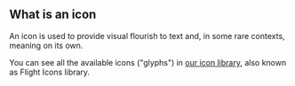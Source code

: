 ## What is an icon

An icon is used to provide visual flourish to text and, in some rare contexts, meaning on its own.


You can see all the available icons ("glyphs") in [our icon library](/icons/library), also known as Flight Icons library.